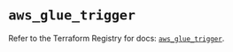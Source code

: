 # `aws_glue_trigger`

Refer to the Terraform Registry for docs: [`aws_glue_trigger`](https://registry.terraform.io/providers/hashicorp/aws/6.3.0/docs/resources/glue_trigger).
